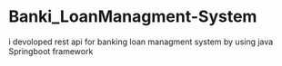 # Banki_LoanManagment-System
i devoloped rest api for banking loan managment system by using java Springboot framework 
